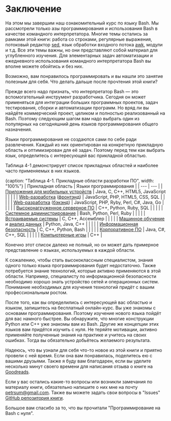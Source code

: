 # Заключение

На этом мы завершим наш ознакомительный курс по языку Bash. Мы рассмотрели только азы программирования и использования Bash в качестве командного интерпретатора. Многие темы остались за рамками этой книги: работа со строками, регулярные выражения, потоковый редактор [sed](https://ru.wikipedia.org/wiki/Sed), язык обработки входного потока [awk](https://ru.wikipedia.org/wiki/AWK), модули и т.д. Все эти темы важны, но они представляют собой материал для углубленного изучения. Для элементарных задач автоматизации и ежедневного использования командного интерпретатора Bash вы вполне можете обойтись и без них.

Возможно, вам понравилось программировать и вы нашли это занятие полезным для себя. Что делать дальше после прочтения этой книги?

Прежде всего надо признать, что интерпретатор Bash — это вспомогательный инструмент разработчика. Сегодня он может применяться для интеграции больших программных проектов, задач тестирования, сборки и автоматизации программ. Но вряд ли вы найдёте коммерческий проект, целиком и полностью реализованный на Bash. Поэтому следующим шагом вам надо выбрать один из популярных на сегодняшний день языков программирования общего назначения.

Языки программирования не создаются сами по себе ради развлечения. Каждый из них ориентирован на конкретную прикладную область и оптимизирован для её задач. Поэтому перед тем как выбрать язык, определитесь с интересующей вас прикладной областью. 

Таблица 4-1 демонстрирует список прикладных областей и наиболее часто применяемых в них языков.

{caption: "Таблица 4-1. Прикладные области разработки ПО", width: "100%"}
| Прикладная область | Языки программирования |
| --- | --- |
| [Приложения для мобильных устройств](https://ru.wikipedia.org/wiki/Мобильное_приложение) | Java, C, C++, HTML5, JavaScript |
|  | |
| [Web-разработка](https://ru.wikipedia.org/wiki/Веб-приложение) ([фронтэнд](https://ru.wikipedia.org/wiki/Фронтенд_и_бэкенд)) | JavaScript, PHP, HTML5, CSS, SQL |
|  | |
| [Web-разработка](https://ru.wikipedia.org/wiki/Веб-приложение) ([бэкэнд](https://ru.wikipedia.org/wiki/Фронтенд_и_бэкенд)) | JavaScript, PHP, Ryby, Perl, C#, Java, Go |
|  | |
| [Высоконагруженное серверное ПО](https://ru.wikipedia.org/wiki/Сервер_(программное_обеспечение)) | C++, Python, Ruby, SQL |
|  | |
| [Системное администрирование](https://ru.wikipedia.org/wiki/Системный_администратор) | Bash, Python, Perl, Ruby |
|  | |
| [Встраиваемые системы](https://ru.wikipedia.org/wiki/Встраиваемая_система) | C, C++, Ассемблер |
|  | |
| [Машинное обучение](https://ru.wikipedia.org/wiki/Машинное_обучение) и [анализ данных](https://ru.wikipedia.org/wiki/Анализ_данных) | Python, Java, C++ |
|  | |
| [Информационная безопасность](https://ru.wikipedia.org/wiki/Информационная_безопасность) | C, C++, Python, Bash |
|  | |
| [Корпоративное ПО](https://ru.qwe.wiki/wiki/Enterprise_software) | Java, C#, C++, SQL |
|  | |
| [Компьютерные игры](https://ru.wikipedia.org/wiki/Компьютерная_игра) | C++ |

Конечно этот список далеко не полный, но он может дать примерное представление о языках, используемых в каждой области.

К сожалению, чтобы стать высококлассным специалистом, знания одного только языка программирования будет недостаточно. Также потребуется знание технологий, которые активно применяются в этой области. Например, специалисту по информационной безопасности необходимо хорошо знать устройство сетей и операционных систем. Понимание необходимых для изучения технологий придёт с вашим профессиональным ростом.

После того, как вы определились с интересующей вас областью и языком, запишитесь на бесплатный онлайн-курс. Вы уже знакомы с основами программирования. Поэтому изучение нового языка пойдёт для вас намного быстрее. Вы обнаружите, что многие конструкции Python или С++ уже знакомы вам из Bash. Другие же концепции этих языков вам придётся изучить с нуля. Не теряйте мотивации, активно применяйте полученные знания на практике и учитесь на своих ошибках. Тогда вы обязательно добьётесь желаемого результата.

Надеюсь, что вы узнали для себя что-то новое из этой книги и приятно провели с ней время. Если она вам понравилась, поделитесь ею с вашими друзьями. Также я буду вам благодарен, если вы уделите несколько минут своего времени для написания отзыва о книге на [Goodreads](https://www.goodreads.com/book/show/53883360-bash).

Если у вас остались какие-то вопросы или возникли замечания по материалу книги, обязательно напишите о них мне на почту [petrsum@gmail.com](mailto:petrsum@gmail.com). Также вы можете задать свои вопросы в "Issues" [GitHub репозитория книги](https://github.com/ellysh/bash-programming-from-scratch-ru).

Большое вам спасибо за то, что вы прочитали "Программирование на Bash с нуля".